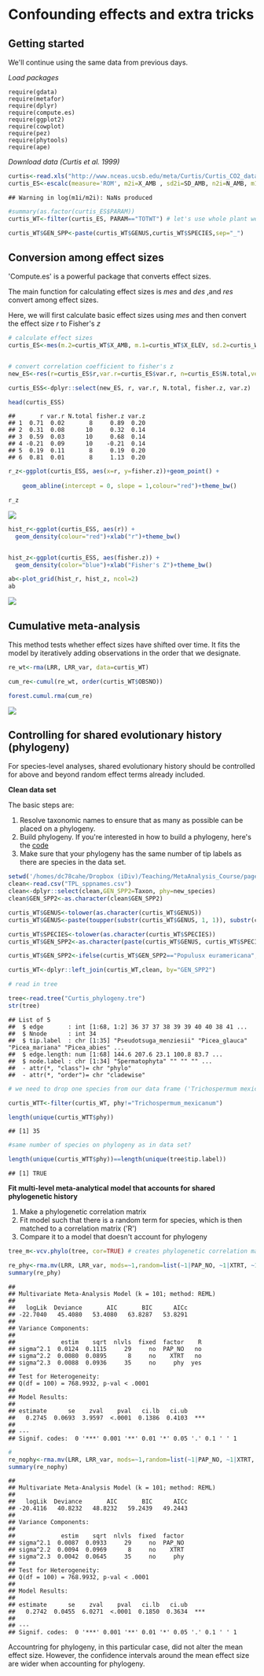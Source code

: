 Confounding effects and extra tricks
================

Getting started
---------------

We'll continue using the same data from previous days.

*Load packages*

    require(gdata)
    require(metafor)
    require(dplyr)
    require(compute.es)
    require(ggplot2)
    require(cowplot)
    require(pez)
    require(phytools)
    require(ape)

*Download data (Curtis et al. 1999)*

``` r
curtis<-read.xls("http://www.nceas.ucsb.edu/meta/Curtis/Curtis_CO2_database.xls",as.is=TRUE,verbose=FALSE,sheet=1)
curtis_ES<-escalc(measure='ROM', m2i=X_AMB , sd2i=SD_AMB, n2i=N_AMB, m1i=X_ELEV, sd1i=SD_ELEV, n1i=N_ELEV, vtype='LS',var.names=c("LRR","LRR_var"),data=curtis)
```

    ## Warning in log(m1i/m2i): NaNs produced

``` r
#summary(as.factor(curtis_ES$PARAM))
curtis_WT<-filter(curtis_ES, PARAM=="TOTWT") # let's use whole plant weight because it has the largest number of observations   

curtis_WT$GEN_SPP<-paste(curtis_WT$GENUS,curtis_WT$SPECIES,sep="_")
```

Conversion among effect sizes
-----------------------------

'Compute.es' is a powerful package that converts effect sizes.

The main function for calculating effect sizes is *mes* and *des* ,and *res* convert among effect sizes.

Here, we will first calculate basic effect sizes using *mes* and then convert the effect size *r* to Fisher's *z*

``` r
# calculate effect sizes
curtis_ES<-mes(m.2=curtis_WT$X_AMB, m.1=curtis_WT$X_ELEV, sd.2=curtis_WT$SD_AMB, sd.1=curtis_WT$SD_ELEV, n.2=curtis_WT$N_AMB, n.1=curtis_WT$N_ELEV ,verbose=FALSE)


# convert correlation coefficient to fisher's z  
new_ES<-res(r=curtis_ES$r,var.r=curtis_ES$var.r, n=curtis_ES$N.total,verbose=FALSE)

curtis_ESS<-dplyr::select(new_ES, r, var.r, N.total, fisher.z, var.z)

head(curtis_ESS)
```

    ##       r var.r N.total fisher.z var.z
    ## 1  0.71  0.02       8     0.89  0.20
    ## 2  0.31  0.08      10     0.32  0.14
    ## 3  0.59  0.03      10     0.68  0.14
    ## 4 -0.21  0.09      10    -0.21  0.14
    ## 5  0.19  0.11       8     0.19  0.20
    ## 6  0.81  0.01       8     1.13  0.20

``` r
r_z<-ggplot(curtis_ESS, aes(x=r, y=fisher.z))+geom_point() +
  
    geom_abline(intercept = 0, slope = 1,colour="red")+theme_bw()

r_z
```

![](Day4_files/figure-markdown_github-ascii_identifiers/hedgez-1.png)

``` r
hist_r<-ggplot(curtis_ESS, aes(r)) +
  geom_density(colour="red")+xlab("r")+theme_bw()


hist_z<-ggplot(curtis_ESS, aes(fisher.z)) +
  geom_density(color="blue")+xlab("Fisher's Z")+theme_bw()

ab<-plot_grid(hist_r, hist_z, ncol=2)
ab
```

![](Day4_files/figure-markdown_github-ascii_identifiers/r_fish-1.png)

Cumulative meta-analysis
------------------------

This method tests whether effect sizes have shifted over time. It fits the model by iteratively adding observations in the order that we designate.

``` r
re_wt<-rma(LRR, LRR_var, data=curtis_WT)

cum_re<-cumul(re_wt, order(curtis_WT$OBSNO))

forest.cumul.rma(cum_re)
```

![](Day4_files/figure-markdown_github-ascii_identifiers/model-1.png)

Controlling for shared evolutionary history (phylogeny)
-------------------------------------------------------

For species-level analyses, shared evolutionary history should be controlled for above and beyond random effect terms already included.

**Clean data set**

The basic steps are:

1.  Resolve taxonomic names to ensure that as many as possible can be placed on a phylogeny.
2.  Build phylogeny. If you're interested in how to build a phylogeny, here's the [code](https://dylancraven.github.io/MetaAnalysis_Course/pages/Day4_extra.html)
3.  Make sure that your phylogeny has the same number of tip labels as there are species in the data set.

``` r
setwd('/homes/dc78cahe/Dropbox (iDiv)/Teaching/MetaAnalysis_Course/pages/Day4_files/')
clean<-read.csv("TPL_sppnames.csv")
clean<-dplyr::select(clean,GEN_SPP2=Taxon, phy=new_species)
clean$GEN_SPP2<-as.character(clean$GEN_SPP2)

curtis_WT$GENUS<-tolower(as.character(curtis_WT$GENUS))
curtis_WT$GENUS<-paste(toupper(substr(curtis_WT$GENUS, 1, 1)), substr(curtis_WT$GENUS, 2, nchar(curtis_WT$GENUS)), sep="")

curtis_WT$SPECIES<-tolower(as.character(curtis_WT$SPECIES))
curtis_WT$GEN_SPP2<-as.character(paste(curtis_WT$GENUS, curtis_WT$SPECIES,sep=" "))

curtis_WT$GEN_SPP2<-ifelse(curtis_WT$GEN_SPP2=="Populusx euramericana","Populus × euramericana",curtis_WT$GEN_SPP2)

curtis_WT<-dplyr::left_join(curtis_WT,clean, by="GEN_SPP2")

# read in tree

tree<-read.tree("Curtis_phylogeny.tre")
str(tree)
```

    ## List of 5
    ##  $ edge       : int [1:68, 1:2] 36 37 37 38 39 39 40 40 38 41 ...
    ##  $ Nnode      : int 34
    ##  $ tip.label  : chr [1:35] "Pseudotsuga_menziesii" "Picea_glauca" "Picea_mariana" "Picea_abies" ...
    ##  $ edge.length: num [1:68] 144.6 207.6 23.1 100.8 83.7 ...
    ##  $ node.label : chr [1:34] "Spermatophyta" "" "" "" ...
    ##  - attr(*, "class")= chr "phylo"
    ##  - attr(*, "order")= chr "cladewise"

``` r
# we need to drop one species from our data frame ('Trichospermum mexicanum' because it wasn't placed on the phylogeny)

curtis_WTT<-filter(curtis_WT, phy!="Trichospermum_mexicanum")

length(unique(curtis_WTT$phy))
```

    ## [1] 35

``` r
#same number of species on phylogeny as in data set?

length(unique(curtis_WTT$phy))==length(unique(tree$tip.label))
```

    ## [1] TRUE

**Fit multi-level meta-analytical model that accounts for shared phylogenetic history**

1.  Make a phylogenetic correlation matrix
2.  Fit model such that there is a random term for species, which is then matched to a correlation matrix ('R')
3.  Compare it to a model that doesn't account for phylogeny

``` r
tree_m<-vcv.phylo(tree, cor=TRUE) # creates phylogenetic correlation matrix

re_phy<-rma.mv(LRR, LRR_var, mods=~1,random=list(~1|PAP_NO, ~1|XTRT, ~1|phy), R=list(phy=tree_m), data=curtis_WTT)
summary(re_phy)
```

    ## 
    ## Multivariate Meta-Analysis Model (k = 101; method: REML)
    ## 
    ##   logLik  Deviance       AIC       BIC      AICc  
    ## -22.7040   45.4080   53.4080   63.8287   53.8291  
    ## 
    ## Variance Components: 
    ## 
    ##             estim    sqrt  nlvls  fixed  factor    R
    ## sigma^2.1  0.0124  0.1115     29     no  PAP_NO   no
    ## sigma^2.2  0.0080  0.0895      8     no    XTRT   no
    ## sigma^2.3  0.0088  0.0936     35     no     phy  yes
    ## 
    ## Test for Heterogeneity: 
    ## Q(df = 100) = 768.9932, p-val < .0001
    ## 
    ## Model Results:
    ## 
    ## estimate      se    zval    pval   ci.lb   ci.ub     
    ##   0.2745  0.0693  3.9597  <.0001  0.1386  0.4103  ***
    ## 
    ## ---
    ## Signif. codes:  0 '***' 0.001 '**' 0.01 '*' 0.05 '.' 0.1 ' ' 1

``` r
#
re_nophy<-rma.mv(LRR, LRR_var, mods=~1,random=list(~1|PAP_NO, ~1|XTRT, ~1|phy), data=curtis_WTT)
summary(re_nophy)
```

    ## 
    ## Multivariate Meta-Analysis Model (k = 101; method: REML)
    ## 
    ##   logLik  Deviance       AIC       BIC      AICc  
    ## -20.4116   40.8232   48.8232   59.2439   49.2443  
    ## 
    ## Variance Components: 
    ## 
    ##             estim    sqrt  nlvls  fixed  factor
    ## sigma^2.1  0.0087  0.0933     29     no  PAP_NO
    ## sigma^2.2  0.0094  0.0969      8     no    XTRT
    ## sigma^2.3  0.0042  0.0645     35     no     phy
    ## 
    ## Test for Heterogeneity: 
    ## Q(df = 100) = 768.9932, p-val < .0001
    ## 
    ## Model Results:
    ## 
    ## estimate      se    zval    pval   ci.lb   ci.ub     
    ##   0.2742  0.0455  6.0271  <.0001  0.1850  0.3634  ***
    ## 
    ## ---
    ## Signif. codes:  0 '***' 0.001 '**' 0.01 '*' 0.05 '.' 0.1 ' ' 1

Accountring for phylogeny, in this particular case, did not alter the mean effect size. However, the confidence intervals around the mean effect size are wider when accounting for phylogeny.
